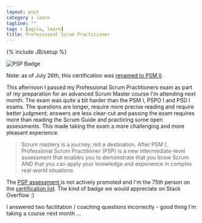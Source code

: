 ```yaml
---
layout: post
category : learn
tagline: ""
tags : [agile, learn]
title: Professional Scrum Practicioner
---
```

{% include JB/setup %}

<img src="{{ site_url }}/assets/img/blog/PSP.png"
     class="pull-right"
     alt="PSP Badge">

<div class="alert alert-info">
Note: as of July 26th, this certification was <a href="https://blog.scrum.org/introducing-new-psm-assessment-family/">renamed to PSM II</a>.
</div>

This afternoon I passed my Professional Scrum Practitioners exam as part of my preparation for an advanced Scrum Master course I'm attending next month.
The exam was quite a bit harder than the PSM I, PSPO I and PSD I exams.
The questions are longer, require more precise reading and require better judgment; answers are less clear-cut and passing the exam requires more than reading the Scrum Guide and practicing some open assessments.
This made taking the exam a more challenging and more pleasant experience. 

> Scrum mastery is a journey, not a destination. After PSM I, Professional Scrum Practitioner (PSP) is a new intermediate-level assessment that enables you to demonstrate that you know Scrum AND that you can apply your knowledge and experience in complex real-world situations. 

The [ PSP assessment ][PSP] is not actively promoted and I'm the 75th person on the [certification list]. The kind of badge we would appreciate on Stack Overflow :)

I answered two facilitation / coaching questions incorrectly - good thing I'm taking a course next month ...

 [PSP]: https://www.scrum.org/Assessments/Professional-Scrum-Practitioner-Assessment
 [certification list]: https://www.scrum.org/Assessments/Certification-Lists?AssessmentName=PSP